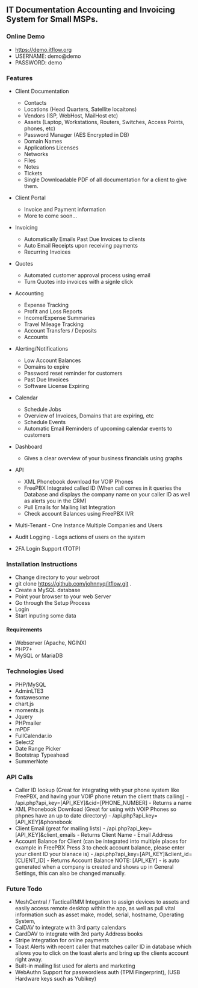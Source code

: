 ## IT Documentation Accounting and Invoicing System for Small MSPs.

### Online Demo

* https://demo.itflow.org
* USERNAME: demo@demo
* PASSWORD: demo

### Features
* Client Documentation
  * Contacts
  * Locations (Head Quarters, Satellite locaitons)
  * Vendors (ISP, WebHost, MailHost etc)
  * Assets (Laptop, Workstations, Routers, Switches, Access Points, phones, etc)
  * Password Manager (AES Encrypted in DB)
  * Domain Names  
  * Applications Licenses
  * Networks
  * Files
  * Notes
  * Tickets
  * Single Downloadable PDF of all documentation for a client to give them.
* Client Portal
  * Invoice and Payment information
  * More to come soon...
* Invoicing
  * Automatically Emails Past Due Invoices to clients
  * Auto Email Receipts upon receiving payments
  * Recurring Invoices
* Quotes
  * Automated customer approval process using email
  * Turn Quotes into invoices with a signle click
* Accounting
  * Expense Tracking
  * Profit and Loss Reports
  * Income/Expense Summaries
  * Travel Mileage Tracking
  * Account Transfers / Deposits
  * Accounts
* Alerting/Notifications
  * Low Account Balances
  * Domains to expire
  * Password reset reminder for customers
  * Past Due Invoices
  * Software License Expiring
* Calendar
  * Schedule Jobs
  * Overview of Invoices, Domains that are expiring, etc
  * Schedule Events
  * Automatic Email Reminders of upcoming calendar events to customers
* Dashboard
  * Gives a clear overview of your business financials using graphs

* API
  * XML Phonebook download for VOIP Phones
  * FreePBX Integrated called ID (When call comes in it queries the Database and displays the company name on your caller ID as well as alerts you in the CRM)
  * Pull Emails for Mailing list Integration
  * Check account Balances using FreePBX IVR

* Multi-Tenant - One Instance Multiple Companies and Users
* Audit Logging - Logs actions of users on the system
* 2FA Login Support (TOTP)



### Installation Instructions

* Change directory to your webroot
* git clone https://github.com/johnnyq/itflow.git .
* Create a MySQL database
* Point your browser to your web Server
* Go through the Setup Process
* Login
* Start inputing some data

#### Requirements
* Webserver (Apache, NGINX)
* PHP7+
* MySQL or MariaDB

### Technologies Used
* PHP/MySQL
* AdminLTE3
* fontawesome
* chart.js
* moments.js
* Jquery
* PHPmailer
* mPDF
* FullCalendar.io
* Select2
* Date Range Picker
* Bootstrap Typeahead
* SummerNote

### API Calls
* Caller ID lookup (Great for integrating with your phone system like FreePBX, and having your VOIP phone return the client thats calling) - /api.php?api_key=[API_KEY]&cid=[PHONE_NUMBER] - Returns a name
* XML Phonebook Download (Great for using with VOIP Phones so phpnes have an up to date directory) - /api.php?api_key=[API_KEY]&phonebook 
* Client Email (great for mailing lists) - /api.php?api_key=[API_KEY]&client_emails - Returns Client Name - Email Address
* Account Balance for Client (can be integrated into multiple places for example in FreePBX Press 3 to check account balance, please enter your client ID your blanace is) - /api.php?api_key=[API_KEY]&client_id=[CLIENT_ID] - Returns Account Balance
NOTE: [API_KEY] - is auto generated when a company is created and shows up in General Settings, this can also be changed manually.

### Future Todo
* MeshCentral / TacticalRMM Integation to assign devices to assets and easily access remote desktop within the app, as well as pull vital information such as asset make, model, serial, hostname, Operating System, 
* CalDAV to integrate with 3rd party calendars
* CardDAV to integrate with 3rd party Address books
* Stripe Integration for online payments
* Toast Alerts with recent caller that matches caller ID in database which allows you to click on the toast alerts and bring up the clients account right away.
* Built-in mailing list used for alerts and marketing
* WebAuthn Support for passwordless auth (TPM Fingerprint), (USB Hardware keys such as Yubikey)
